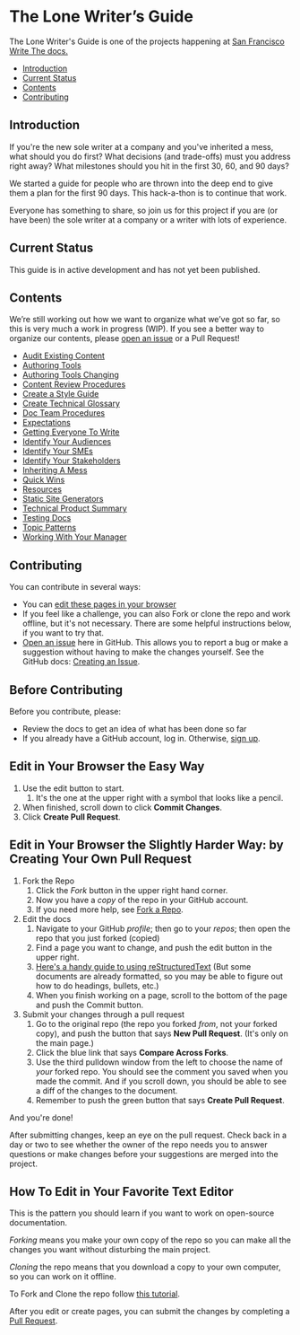 # The Lone Writer’s Guide

The Lone Writer's Guide is one of the projects happening at [San Francisco Write The docs.](https://goo.gl/A6EBEn)

* [Introduction](#introduction)
* [Current Status](#current-status)
* [Contents](#contents)
* [Contributing](#contributing)

## Introduction

If you're the new sole writer at a company and you've inherited a mess, what should you do first? What decisions (and trade-offs) must you address right away? What milestones should you hit in the first 30, 60, and 90 days?

We started a guide for people who are thrown into the deep end to give them a plan for the first 90 days. This hack-a-thon is to continue that work.

Everyone has something to share, so join us for this project if you are (or have been) the sole writer at a company or a writer with lots of experience.

## Current Status

This guide is in active development and has not yet been published.

## Contents

We’re still working out how we want to organize what we’ve got so far, so this is very much a work in progress (WIP). If you see a better way to organize our contents, please [open an issue](https://github.com/San-Francisco-Write-The-Docs/lone-writers-guide/issues/new) or a Pull Request!

* [Audit Existing Content](AuditExistingContent.rst)
* [Authoring Tools](AuthoringTools.rst)
* [Authoring Tools Changing](AuthoringToolsChanging.rst)
* [Content Review Procedures](ContentReviewProcedures.rst)
* [Create a Style Guide](CreateAStyleGuide.rst)
* [Create Technical Glossary](CreateTechnicalGlossary.rst)
* [Doc Team Procedures](DocTeamProcedures.rst)
* [Expectations](Expectations.rst)
* [Getting Everyone To Write](GettingEveryoneToWrite.rst)
* [Identify Your Audiences](IdentifyYourAudiences\(tables\).rst)
* [Identify Your SMEs](IdentifyYourSMEs.rst)
* [Identify Your Stakeholders](IdentifyYourStakeholders.rst)
* [Inheriting A Mess](InheritingAMess.rst)
* [Quick Wins](QuickWins.rst)
* [Resources](Resources.rst)
* [Static Site Generators](StaticSiteGenerators\(tables\).rst)
* [Technical Product Summary](TechnicalProductSummary.rst)
* [Testing Docs](TestingDocs.rst)
* [Topic Patterns](TopicPatterns.rst)
* [Working With Your Manager](WorkingWithYourManager.rst)

## Contributing

You can contribute in several ways:

* You can [edit these pages in your browser](#edit-in-your-browser-the-easy-way)
* If you feel like a challenge, you can also Fork or clone the repo and work offline, but it's not necessary. There are some helpful instructions below, if you want to try that.
* [Open an issue](https://github.com/San-Francisco-Write-The-Docs/lone-writers-guide/issues/new) here in GitHub. This allows you to report a bug or make a suggestion without having to make the changes yourself. See the GitHub docs: [Creating an Issue](https://help.github.com/articles/creating-an-issue/).

## Before Contributing

Before you contribute, please:

* Review the docs to get an idea of what has been done so far
* If you already have a GitHub account, log in. Otherwise, [sign up](https://github.com/join).

## Edit in Your Browser the Easy Way

1. Use the edit button to start.
   1. It's the one at the upper right with a symbol that looks like a pencil.
1. When finished, scroll down to click **Commit Changes**.
1. Click **Create Pull Request**.

## Edit in Your Browser the Slightly Harder Way: by Creating Your Own Pull Request

1. Fork the Repo
   1. Click the _Fork_ button in the upper right hand corner.
   1. Now you have a *copy* of the repo in your GitHub account.
   1. If you need more help, see [Fork a Repo](https://help.github.com/articles/fork-a-repo/).
1. Edit the docs
   1. Navigate to your GitHub *profile*; then go to your *repos*; then open the repo that you just forked (copied)
   1. Find a page you want to change, and push the edit button in the upper right.
   1. [Here's a handy guide to using reStructuredText](http://www.sphinx-doc.org/en/master/usage/restructuredtext/basics.html)
      (But some documents are already formatted, so you may be able to figure out how to do headings, bullets, etc.)
   1. When you finish working on a page, scroll to the bottom of the page and push the Commit button.
1. Submit your changes through a pull request
   1. Go to the original repo (the repo you forked _from_, not your forked copy), and push the button that says **New Pull Request**. (It's only on the main page.)
   1. Click the blue link that says **Compare Across Forks**.
   1. Use the third pulldown window from the left to choose the name of *your* forked repo. You should see the comment you saved when you made the commit. And if you scroll down, you should be able to see a diff of the changes to the document.
   1. Remember to push the green button that says **Create Pull Request**.

And you're done!

After submitting changes, keep an eye on the pull request. Check back in a day or two to see whether the owner of the repo needs you to answer questions or make changes before your suggestions are merged into the project.

## How To Edit in Your Favorite Text Editor

This is the pattern you should learn if you want to work on open-source documentation.

_Forking_ means you make your own copy of the repo so you can make all the changes you want without disturbing the main project.

_Cloning_ the repo means that you download a copy to your own computer, so you can work on it offline.

To Fork and Clone the repo follow [this tutorial](https://github.com/cwcromwell/docs/blob/master/GitTutorial.md).

After you edit or create pages, you can submit the changes by completing a [Pull Request](https://help.github.com/articles/about-pull-requests/).
